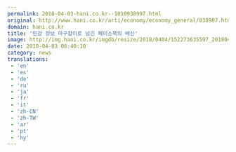```yaml
---
permalink: 2018-04-03-hani.co.kr--1010938997.html
original: http://www.hani.co.kr/arti/economy/economy_general/838907.html
domain: hani.co.kr
title: '민감 정보 마구잡이로 넘긴 페이스북의 배신'
image: http://img.hani.co.kr/imgdb/resize/2018/0404/152273635597_20180404.JPG
date: 2018-04-03 06:40:10
category: news
translations: 
 - 'en'
 - 'es'
 - 'de'
 - 'ru'
 - 'ja'
 - 'fr'
 - 'it'
 - 'zh-CN'
 - 'zh-TW'
 - 'ar'
 - 'pt'
 - 'hy'
---
```


